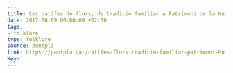 ```yaml
---
title: Les catifes de flors, de tradició familiar a Patrimoni de la Humanitat
date: 2017-06-09 00:00:00 +02:00
tags:
- folklore
type: folklore
source: puntpla
link: https://puntpla.cat/catifes-flors-tradicio-familiar-patrimoni-humanitat/
Key:
---
```

